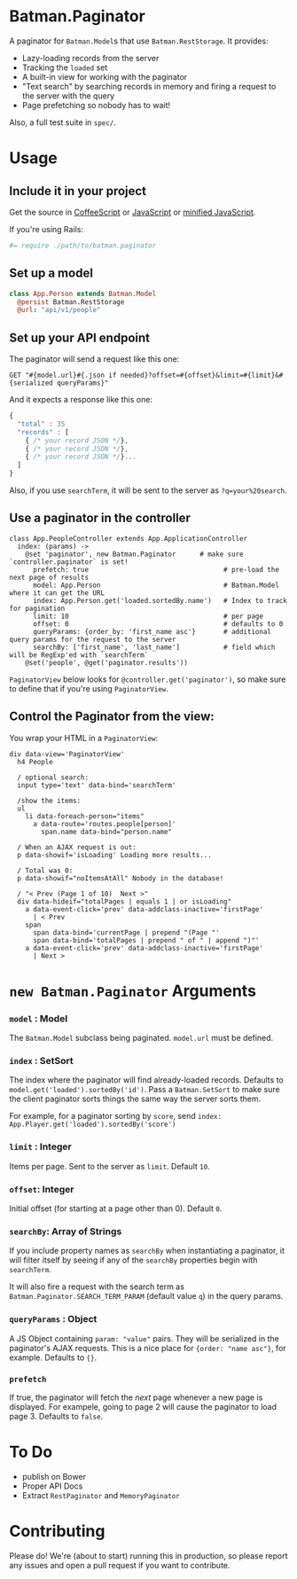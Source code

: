 # Batman.Paginator

A paginator for `Batman.Model`s that use `Batman.RestStorage`. It provides:

- Lazy-loading records from the server
- Tracking the `loaded` set
- A built-in view for working with the paginator
- "Text search" by searching records in memory and firing a request to the server with the query
- Page prefetching so nobody has to wait!

Also, a full test suite in `spec/`.

# Usage

## Include it in your project

Get the source in [CoffeeScript](https://raw.github.com/ministrycentered/batman-paginator/master/dist/batman.paginator.coffee) or [JavaScript](https://raw.github.com/ministrycentered/batman-paginator/master/dist/batman.paginator.js) or [minified JavaScript](https://raw.github.com/ministrycentered/batman-paginator/master/dist/batman.paginator.min.js).

If you're using Rails:

```coffee
#= require ./path/to/batman.paginator
```

## Set up a model

```coffee
class App.Person extends Batman.Model
  @persist Batman.RestStorage
  @url: "api/v1/people"
```

## Set up your API endpoint

The paginator will send a request like this one:

```
GET "#{model.url}#{.json if needed}?offset=#{offset}&limit=#{limit}&#{serialized queryParams}"
```
And it expects a response like this one:

```javascript
{
  "total" : 35
  "records" : [
    { /* your record JSON */},
    { /* your record JSON */},
    { /* your record JSON */}...
  ]
}
```

Also, if you use `searchTerm`, it will be sent to the server as `?q=your%20search`.

## Use a paginator in the controller

```
class App.PeopleController extends App.ApplicationController
  index: (params) ->
    @set 'paginator', new Batman.Paginator      # make sure `controller.paginator` is set!
      prefetch: true                                  # pre-load the next page of results
      model: App.Person                               # Batman.Model where it can get the URL
      index: App.Person.get('loaded.sortedBy.name')   # Index to track for pagination
      limit: 10                                       # per page
      offset: 0                                       # defaults to 0
      queryParams: {order_by: 'first_name asc'}       # additional query params for the request to the server
      searchBy: ['first_name', 'last_name']           # field which will be RegExp'ed with `searchTerm`
    @set('people', @get('paginator.results'))
```

`PaginatorView` below looks for `@controller.get('paginator')`, so make sure to define that if you're using `PaginatorView`.

## Control the Paginator from the view:

You wrap your HTML in a `PaginatorView`:

```slim
div data-view='PaginatorView'
  h4 People

  / optional search:
  input type='text' data-bind='searchTerm'

  /show the items:
  ul
    li data-foreach-person="items"
      a data-route='routes.people[person]'
        span.name data-bind="person.name"

  / When an AJAX request is out:
  p data-showif='isLoading' Loading more results...

  / Total was 0:
  p data-showif="noItemsAtAll" Nobody in the database!

  / "< Prev (Page 1 of 10)  Next >"
  div data-hideif="totalPages | equals 1 | or isLoading"
    a data-event-click='prev' data-addclass-inactive='firstPage'
      | < Prev
    span
      span data-bind='currentPage | prepend "(Page "'
      span data-bind='totalPages | prepend " of " | append ")"'
    a data-event-click='prev' data-addclass-inactive='firstPage'
      | Next >
```

# `new Batman.Paginator` Arguments

### `model` : Model

The `Batman.Model` subclass being paginated. `model.url` must be defined.

### `index` : SetSort

The index where the paginator will find already-loaded records. Defaults to `model.get('loaded').sortedBy('id')`. Pass a `Batman.SetSort` to make sure the client paginator sorts things the same way the server sorts them.

For example, for a paginator sorting by `score`, send `index: App.Player.get('loaded').sortedBy('score')`

### `limit` : Integer

Items per page. Sent to the server as `limit`. Default `10`.

### `offset`: Integer

Initial offset (for starting at a page other than 0). Default `0`.

### `searchBy`: Array of Strings

If you include property names as `searchBy` when instantiating a paginator, it will filter itself by seeing if any of the `searchBy` properties begin with `searchTerm`.

It will also fire a request with the search term as `Batman.Paginator.SEARCH_TERM_PARAM` (default value `q`) in the query params.

### `queryParams` : Object

A JS Object containing `param: "value"` pairs. They will be serialized in the paginator's AJAX requests. This is a nice place for `{order: "name asc"}`, for example. Defaults to `{}`.

### `prefetch`

If true, the paginator will fetch the _next_ page whenever a new page is displayed. For exampele, going to page 2 will cause the paginator to load page 3. Defaults to `false`.

# To Do

- publish on Bower
- Proper API Docs
- Extract `RestPaginator` and `MemoryPaginator`

# Contributing

Please do! We're (about to start) running this in production, so please report any issues and open a pull request if you want to contribute.
